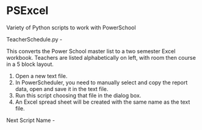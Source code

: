 # PSExcel
Variety of Python scripts to work with PowerSchool

TeacherSchedule.py - 

This converts the Power School master list to a two semester Excel workbook. Teachers are listed alphabetically on left, with room then course in a 5 block layout. 

1. Open a new text file.
2. In PowerScheduler, you need to manually select and copy the report data, open and save it in the text file.
3. Run this script choosing that file in the dialog box. 
4. An Excel spread sheet will be created with the same name as the text file.

Next Script Name - 
